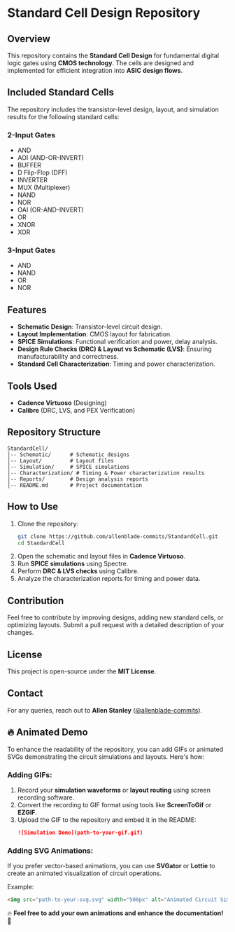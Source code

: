 # Standard Cell Design Repository

## Overview
This repository contains the **Standard Cell Design** for fundamental digital logic gates using **CMOS technology**. The cells are designed and implemented for efficient integration into **ASIC design flows**.

## Included Standard Cells
The repository includes the transistor-level design, layout, and simulation results for the following standard cells:

### **2-Input Gates**
- AND
- AOI (AND-OR-INVERT)
- BUFFER
- D Flip-Flop (DFF)
- INVERTER
- MUX (Multiplexer)
- NAND
- NOR
- OAI (OR-AND-INVERT)
- OR
- XNOR
- XOR

### **3-Input Gates**
- AND
- NAND
- OR
- NOR

## Features
- **Schematic Design**: Transistor-level circuit design.
- **Layout Implementation**: CMOS layout for fabrication.
- **SPICE Simulations**: Functional verification and power, delay analysis.
- **Design Rule Checks (DRC) & Layout vs Schematic (LVS)**: Ensuring manufacturability and correctness.
- **Standard Cell Characterization**: Timing and power characterization.

## Tools Used
- **Cadence Virtuoso** (Designing)
- **Calibre** (DRC, LVS, and PEX Verification)

## Repository Structure
```
StandardCell/
│-- Schematic/      # Schematic designs
│-- Layout/         # Layout files
│-- Simulation/     # SPICE simulations
│-- Characterization/ # Timing & Power characterization results
│-- Reports/        # Design analysis reports
│-- README.md       # Project documentation
```

## How to Use
1. Clone the repository:
   ```bash
   git clone https://github.com/allenblade-commits/StandardCell.git
   cd StandardCell
   ```
2. Open the schematic and layout files in **Cadence Virtuoso**.
3. Run **SPICE simulations** using Spectre.
4. Perform **DRC & LVS checks** using Calibre.
5. Analyze the characterization reports for timing and power data.

## Contribution
Feel free to contribute by improving designs, adding new standard cells, or optimizing layouts. Submit a pull request with a detailed description of your changes.

## License
This project is open-source under the **MIT License**.

## Contact
For any queries, reach out to **Allen Stanley** ([@allenblade-commits](https://github.com/allenblade-commits)).

## 🔥 Animated Demo

To enhance the readability of the repository, you can add GIFs or animated SVGs demonstrating the circuit simulations and layouts. Here's how:

### Adding GIFs:
1. Record your **simulation waveforms** or **layout routing** using screen recording software.
2. Convert the recording to GIF format using tools like **ScreenToGif** or **EZGIF**.
3. Upload the GIF to the repository and embed it in the README:
   ```md
   ![Simulation Demo](path-to-your-gif.gif)
   ```

### Adding SVG Animations:
If you prefer vector-based animations, you can use **SVGator** or **Lottie** to create an animated visualization of circuit operations.

Example:
```md
<img src="path-to-your-svg.svg" width="500px" alt="Animated Circuit Simulation">
```

🔥 **Feel free to add your own animations and enhance the documentation!** 🚀

